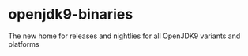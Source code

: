 # openjdk9-binaries
The new home for releases and nightlies for all OpenJDK9 variants and platforms
